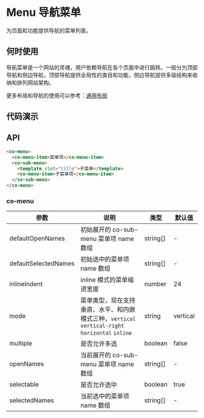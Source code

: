 <markdown>

# Menu 导航菜单

为页面和功能提供导航的菜单列表。

## 何时使用

导航菜单是一个网站的灵魂，用户依赖导航在各个页面中进行跳转。一般分为顶部导航和侧边导航，顶部导航提供全局性的类目和功能，侧边导航提供多级结构来收纳和排列网站架构。

更多布局和导航的使用可以参考：[通用布局](/components/layout.html)

## 代码演示

</markdown>

<demo-menu-MenuHorizontal />

<demo-menu-MenuSubmenu />

<markdown>

## API

```html
<co-menu>
  <co-menu-item>菜单项</co-menu-item>
  <co-sub-menu>
    <template slot="title">子菜单</template>
    <co-menu-item>子菜单项</co-menu-item>
  </co-sub-menu>
</co-menu>
```

### co-menu <Badge type="component" vertical="middle" text="component" />

| 参数                 | 说明                                                                                            | 类型     | 默认值   |
| -------------------- | ----------------------------------------------------------------------------------------------- | -------- | -------- |
| defaultOpenNames     | 初始展开的 co-sub-menu 菜单项 name 数组                                                         | string[] | -        |
| defaultSelectedNames | 初始选中的菜单项 name 数组                                                                      | string[] | -        |
| inlineIndent         | inline 模式的菜单缩进宽度                                                                       | number   | 24       |
| mode                 | 菜单类型，现在支持垂直、水平、和内嵌模式三种，`vertical` `vertical-right` `horizontal` `inline` | string   | vertical |
| multiple             | 是否允许多选                                                                                    | boolean  | false    |
| openNames            | 当前展开的 co-sub-menu 菜单项 name 数组                                                         | string[] | -        |
| selectable           | 是否允许选中                                                                                    | boolean  | true     |
| selectedNames        | 当前选中的菜单项 name 数组                                                                      | string[] | -        |

</markdown>
